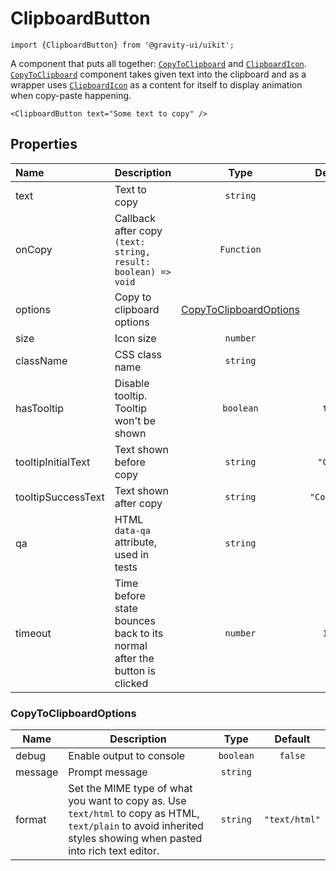<!--GITHUB_BLOCK-->

# ClipboardButton

<!--/GITHUB_BLOCK-->

```tsx
import {ClipboardButton} from '@gravity-ui/uikit';
```

A component that puts all together: [`CopyToClipboard`](../CopyToClipboard/README.md) and [`ClipboardIcon`](../ClipboardIcon/README.md). [`CopyToClipboard`](../CopyToClipboard/README.md) component takes given text into the clipboard and as a wrapper uses [`ClipboardIcon`](../ClipboardIcon/README.md) as a content for itself to display animation when copy-paste happening.

<!--LANDING_BLOCK
<ExampleBlock
    code={`
<ClipboardButton text="Some text to copy" />
`}
>
    <UIKit.ClipboardButton text="Some text to copy" />
</ExampleBlock>
LANDING_BLOCK-->

<!--GITHUB_BLOCK-->

```tsx
<ClipboardButton text="Some text to copy" />
```

<!--/GITHUB_BLOCK-->

## Properties

| Name               | Description                                                              |                       Type                        |   Default   |
| :----------------- | :----------------------------------------------------------------------- | :-----------------------------------------------: | :---------: |
| text               | Text to copy                                                             |                     `string`                      |             |
| onCopy             | Callback after copy `(text: string, result: boolean) => void`            |                    `Function`                     |             |
| options            | Copy to clipboard options                                                | [CopyToClipboardOptions](#copytoclipboardoptions) |             |
| size               | Icon size                                                                |                     `number`                      |    `24`     |
| className          | CSS class name                                                           |                     `string`                      |             |
| hasTooltip         | Disable tooltip. Tooltip won't be shown                                  |                     `boolean`                     |   `true`    |
| tooltipInitialText | Text shown before copy                                                   |                     `string`                      |  `"Copy"`   |
| tooltipSuccessText | Text shown after copy                                                    |                     `string`                      | `"Copied!"` |
| qa                 | HTML `data-qa` attribute, used in tests                                  |                     `string`                      |             |
| timeout            | Time before state bounces back to its normal after the button is clicked |                     `number`                      |   `1000`    |

### CopyToClipboardOptions

| Name    | Description                                                                                                                                                       |   Type    |    Default    |
| ------- | ----------------------------------------------------------------------------------------------------------------------------------------------------------------- | :-------: | :-----------: |
| debug   | Enable output to console                                                                                                                                          | `boolean` |    `false`    |
| message | Prompt message                                                                                                                                                    | `string`  |               |
| format  | Set the MIME type of what you want to copy as. Use `text/html` to copy as HTML, `text/plain` to avoid inherited styles showing when pasted into rich text editor. | `string`  | `"text/html"` |
